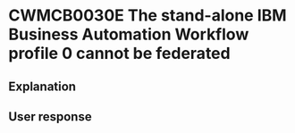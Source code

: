 # CWMCB0030E The stand-alone IBM Business Automation Workflow profile 0 cannot be federated

## Explanation

## User response